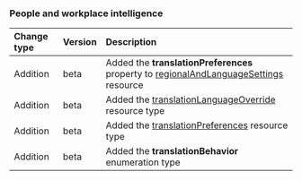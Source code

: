 ### People and workplace intelligence

| **Change type** | **Version** | **Description** |
|:---|:---|:---|
|Addition|beta|Added the **translationPreferences** property to [regionalAndLanguageSettings](https://docs.microsoft.com/en-us/graph/api/resources/regionalAndLanguageSettings?view=graph-rest-beta) resource|
|Addition|beta|Added the [translationLanguageOverride](https://docs.microsoft.com/en-us/graph/api/resources/translationLanguageOverride?view=graph-rest-beta) resource type|
|Addition|beta|Added the [translationPreferences](https://docs.microsoft.com/en-us/graph/api/resources/translationPreferences?view=graph-rest-beta) resource type|
|Addition|beta|Added the **translationBehavior** enumeration type|

